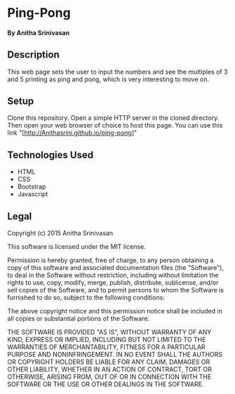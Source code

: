 # Ping-Pong

#### By Anitha Srinivasan

## Description

 
  This web page sets the user to input the numbers and see the multiples of 3 and 5 printing as ping and pong,
  which is very interesting to move on.
  
 
## Setup
 
 Clone this repository.
 Open a simple HTTP server in the cloned directory.
 Then open your web browser of choice to host this page.
 You can use this link  "[http://Anithasrini.github.io/ping-pong]"
 
## Technologies Used

 * HTML
 * CSS
 * Bootstrap
 * Javascript
 
## Legal
 
 Copyright (c) 2015 Anitha Srinivasan
 
 This software is licensed under the MIT license.

Permission is hereby granted, free of charge, to any person obtaining a copy of this software and 
associated documentation files (the "Software"), to deal in the Software without restriction, 
including without limitation the rights to use, copy, modify, merge, publish, distribute, 
sublicense, and/or sell copies of the Software, and to permit persons to whom the Software is 
furnished to do so, subject to the following conditions:

The above copyright notice and this permission notice shall be included in all copies or
substantial portions of the Software.

THE SOFTWARE IS PROVIDED "AS IS", WITHOUT WARRANTY OF ANY KIND, EXPRESS OR IMPLIED, INCLUDING BUT NOT 
LIMITED TO THE WARRANTIES OF MERCHANTABILITY, FITNESS FOR A PARTICULAR PURPOSE AND NONINFRINGEMENT. 
IN NO EVENT SHALL THE AUTHORS OR COPYRIGHT HOLDERS BE LIABLE FOR ANY CLAIM, DAMAGES OR OTHER LIABILITY,
WHETHER IN AN ACTION OF CONTRACT, TORT OR OTHERWISE, ARISING FROM, OUT OF OR IN CONNECTION WITH THE 
SOFTWARE OR THE USE OR OTHER DEALINGS IN THE SOFTWARE.
